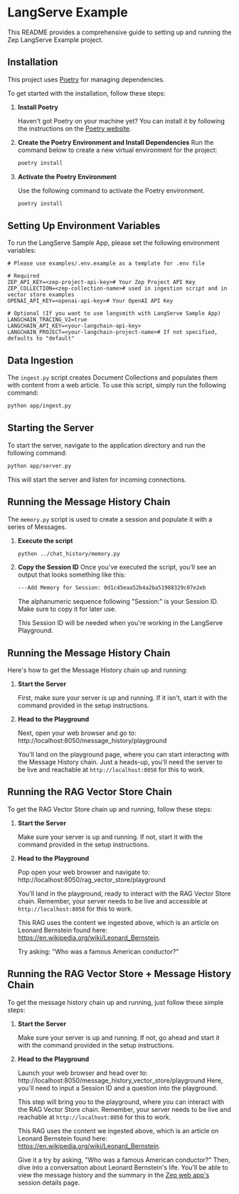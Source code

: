 # LangServe Example

This README provides a comprehensive guide to setting up and running the Zep LangServe Example project.

## Installation

This project uses [Poetry](https://python-poetry.org/) for managing dependencies.

To get started with the installation, follow these steps:

1. **Install Poetry**

   Haven't got Poetry on your machine yet? You can install it by following the instructions on the [Poetry website](https://python-poetry.org/docs/#installation).

2. **Create the Poetry Environment and Install Dependencies**
    Run the command below to create a new virtual environment for the project:
    ```bash
    poetry install
    ```

3. **Activate the Poetry Environment**

    Use the following command to activate the Poetry environment.
    ```bash
    poetry install
    ```


## Setting Up Environment Variables

To run the LangServe Sample App, please set the following environment variables:

```dotenv
# Please use examples/.env.example as a template for .env file

# Required
ZEP_API_KEY=<zep-project-api-key># Your Zep Project API Key
ZEP_COLLECTION=<zep-collection-name># used in ingestion script and in vector store examples
OPENAI_API_KEY=<openai-api-key># Your OpenAI API Key

# Optional (If you want to use langsmith with LangServe Sample App)
LANGCHAIN_TRACING_V2=true
LANGCHAIN_API_KEY=<your-langchain-api-key>
LANGCHAIN_PROJECT=<your-langchain-project-name># If not specified, defaults to "default"
```

## Data Ingestion

The `ingest.py` script creates Document Collections and populates them with content from a web article. To use this script, simply run the following command:

```bash
python app/ingest.py
```

## Starting the Server

To start the server, navigate to the application directory and run the following command:

```bash
python app/server.py
```

This will start the server and listen for incoming connections.

## Running the Message History Chain

The `memory.py` script is used to create a session and populate it with a series of Messages.

1. **Execute the script**

   ```bash
   python ../chat_history/memory.py
   ```

2. **Copy the Session ID**
   Once you've executed the script, you'll see an output that looks something like this:

   ```bash
   ---Add Memory for Session: 0d1c45eaa52b4a2ba51988329c07e2eb
   ```
   The alphanumeric sequence following "Session:" is your Session ID. Make sure to copy it for later use.

   This Session ID will be needed when you're working in the LangServe Playground.


## Running the Message History Chain

Here's how to get the Message History chain up and running:

1. **Start the Server**

   First, make sure your server is up and running. If it isn't, start it with the command provided in the setup instructions.

2. **Head to the Playground**

   Next, open your web browser and go to:
   http://localhost:8050/message_history/playground

   You'll land on the playground page, where you can start interacting with the Message History chain. 
   Just a heads-up, you'll need the server to be live and reachable at `http://localhost:8050` for this to work.

## Running the RAG Vector Store Chain

To get the RAG Vector Store chain up and running, follow these steps:

1. **Start the Server**

   Make sure your server is up and running. If not, start it with the command provided in the setup instructions.

2. **Head to the Playground**

   Pop open your web browser and navigate to:
   http://localhost:8050/rag_vector_store/playground

   You'll land in the playground, ready to interact with the RAG Vector Store chain. Remember, your server needs to be live and accessible at `http://localhost:8050` for this to work.

   This RAG uses the content we ingested above, which is an article on Leonard Bernstein found here: https://en.wikipedia.org/wiki/Leonard_Bernstein.

   Try asking: "Who was a famous American conductor?"

## Running the RAG Vector Store + Message History Chain

To get the message history chain up and running, just follow these simple steps:

1. **Start the Server**

   Make sure your server is up and running. If not, go ahead and start it with the command provided in the setup instructions.

2. **Head to the Playground**

   Launch your web browser and head over to:
   http://localhost:8050/message_history_vector_store/playground
   Here, you'll need to input a Session ID and a question into the playground.

   This step will bring you to the playground, where you can interact with the RAG Vector Store chain. Remember, your server needs to be live and reachable at `http://localhost:8050` for this to work.

   This RAG uses the content we ingested above, which is an article on Leonard Bernstein found here: https://en.wikipedia.org/wiki/Leonard_Bernstein.

   Give it a try by asking, "Who was a famous American conductor?" Then, dive into a conversation about Leonard Bernstein's life. You'll be able to view the message history and the summary in the [Zep web app's](https://app.getzep.com/) session details page.

